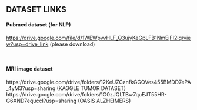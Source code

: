 <h2>DATASET LINKS</h2>


<h4>Pubmed dataset (for NLP)</h4>

https://drive.google.com/file/d/1WEWpvvHLF_Q3ujyKeGpLFB1NmEjFI2Iq/view?usp=drive_link (please download)

<br>

<h4>MRI image dataset</h4>
https://drive.google.com/drive/folders/12KeUZCznfkGGOVes455BMDD7ePA_4yM3?usp=sharing (KAGGLE TUMOR DATASET)
<br>
https://drive.google.com/drive/folders/1O0zJQLTBw7quEJT55HR-G6XND7equccI?usp=sharing  (OASIS ALZHEIMERS)

<br>


